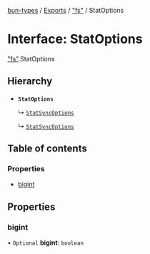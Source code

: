 [bun-types](https://github.com/oven-sh/bun-types/blob/master/api-docs/README.md) / [Exports](https://github.com/oven-sh/bun-types/blob/master/api-docs/modules.md) / ["fs"](https://github.com/oven-sh/bun-types/blob/master/api-docs/modules/fs_.md) / StatOptions

# Interface: StatOptions

["fs"](https://github.com/oven-sh/bun-types/blob/master/api-docs/modules/fs_.md).StatOptions

## Hierarchy

- **`StatOptions`**

  ↳ [`StatSyncOptions`](https://github.com/oven-sh/bun-types/blob/master/api-docs/interfaces/fs_.StatSyncOptions.md)

  ↳ [`StatSyncOptions`](https://github.com/oven-sh/bun-types/blob/master/api-docs/interfaces/node_fs_.StatSyncOptions.md)

## Table of contents

### Properties

- [bigint](https://github.com/oven-sh/bun-types/blob/master/api-docs/interfaces/fs_.StatOptions.md#bigint)

## Properties

### bigint

• `Optional` **bigint**: `boolean`
